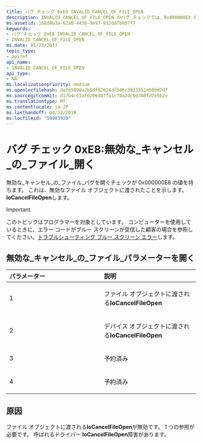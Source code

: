 ```yaml
---
title: バグ チェック 0xE8 INVALID_CANCEL_OF_FILE_OPEN
description: INVALID_CANCEL_OF_FILE_OPEN のバグ チェックでは、0x000000E8 の値を持ちます。 これは、IoCancelFileOpen に無効なファイル オブジェクトが渡されたことを示します。
ms.assetid: 168d8b3a-62a0-4436-9e97-812ddfb8b7f7
keywords:
- バグ チェック 0xE8 INVALID_CANCEL_OF_FILE_OPEN
- INVALID_CANCEL_OF_FILE_OPEN
ms.date: 05/23/2017
topic_type:
- apiref
api_name:
- INVALID_CANCEL_OF_FILE_OPEN
api_type:
- NA
ms.localizationpriority: medium
ms.openlocfilehash: dafe5098a2b5df92624df586c3833351e58bd2d7
ms.sourcegitcommit: d17b4c61af620694ffa1c70a2dc9d308fd7e5b2e
ms.translationtype: MT
ms.contentlocale: ja-JP
ms.lasthandoff: 04/22/2019
ms.locfileid: "59903928"
---
```

# <a name="bug-check-0xe8-invalidcanceloffileopen"></a>バグ チェック 0xE8:無効な\_キャンセル\_の\_ファイル\_開く


無効な\_キャンセル\_の\_ファイル\_バグを開くチェックが 0x000000E8 の値を持ちます。 これは、無効なファイル オブジェクトに渡されたことを示します。 **IoCancelFileOpen**します。

> [!IMPORTANT]
> このトピックはプログラマーを対象としています。 コンピューターを使用しているときに、エラー コードがブルー スクリーンが受信した顧客の場合を参照してください。[トラブルシューティング ブルー スクリーン エラー](https://windows.microsoft.com/windows-10/troubleshoot-blue-screen-errors)します。


## <a name="invalidcanceloffileopen-parameters"></a>無効な\_キャンセル\_の\_ファイル\_パラメーターを開く


<table>
<colgroup>
<col width="50%" />
<col width="50%" />
</colgroup>
<thead>
<tr class="header">
<th align="left">パラメーター</th>
<th align="left">説明</th>
</tr>
</thead>
<tbody>
<tr class="odd">
<td align="left"><p>1</p></td>
<td align="left"><p>ファイル オブジェクトに渡される<strong>IoCancelFileOpen</strong></p></td>
</tr>
<tr class="even">
<td align="left"><p>2</p></td>
<td align="left"><p>デバイス オブジェクトに渡される<strong>IoCancelFileOpen</strong></p></td>
</tr>
<tr class="odd">
<td align="left"><p>3</p></td>
<td align="left"><p>予約済み</p></td>
</tr>
<tr class="even">
<td align="left"><p>4</p></td>
<td align="left"><p>予約済み</p></td>
</tr>
</tbody>
</table>

 

<a name="cause"></a>原因
-----

ファイル オブジェクトに渡される**IoCancelFileOpen**が無効です。 1 つの参照が必要です。 呼ばれるドライバー **IoCancelFileOpen**障害があります。

 

 




